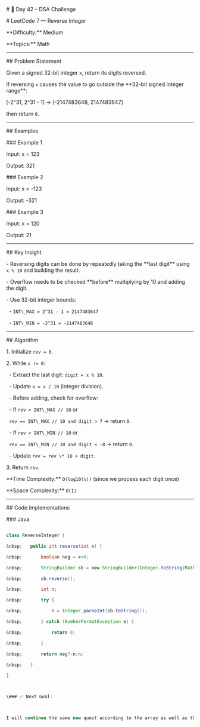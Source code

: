 \# 🚀 Day 42 – DSA Challenge



\# LeetCode 7 — Reverse Integer



\*\*Difficulty:\*\* Medium  

\*\*Topics:\*\* Math



---



\## Problem Statement



Given a signed 32-bit integer `x`, return its digits reversed.  

If reversing `x` causes the value to go outside the \*\*32-bit signed integer range\*\*:



\[-2^31, 2^31 - 1] → \[-2147483648, 2147483647]





then return `0`.



---



\## Examples



\### Example 1



Input: x = 123

Output: 321



\### Example 2

Input: x = -123

Output: -321





\### Example 3

Input: x = 120

Output: 21





---



\## Key Insight



\- Reversing digits can be done by repeatedly taking the \*\*last digit\*\* using `x % 10` and building the result.

\- Overflow needs to be checked \*\*before\*\* multiplying by 10 and adding the digit.

\- Use 32-bit integer bounds:

&nbsp; - `INT\_MAX = 2^31 - 1 = 2147483647`

&nbsp; - `INT\_MIN = -2^31 = -2147483648`



---



\## Algorithm



1\. Initialize `rev = 0`.

2\. While `x != 0`:

&nbsp;  - Extract the last digit: `digit = x % 10`.

&nbsp;  - Update `x = x / 10` (integer division).

&nbsp;  - Before adding, check for overflow:

&nbsp;    - If `rev > INT\_MAX // 10` or  

&nbsp;      `rev == INT\_MAX // 10 and digit > 7` → return `0`.

&nbsp;    - If `rev < INT\_MIN // 10` or  

&nbsp;      `rev == INT\_MIN // 10 and digit < -8` → return `0`.

&nbsp;  - Update `rev = rev \* 10 + digit`.

3\. Return `rev`.



\*\*Time Complexity:\*\* `O(log10(x))` (since we process each digit once)  

\*\*Space Complexity:\*\* `O(1)`



---



\## Code Implementations



\### Java

```java

class ReverseInteger {

&nbsp;   public int reverse(int x) {

&nbsp;       boolean neg = x<0;

&nbsp;       StringBuilder sb = new StringBuilder(Integer.toString(Math.abs(x)));

&nbsp;       sb.reverse();

&nbsp;       int n;

&nbsp;       try {

&nbsp;           n = Integer.parseInt(sb.toString());

&nbsp;       } catch (NumberFormatException e) {

&nbsp;           return 0; 

&nbsp;       }

&nbsp;       return neg?-n:n;

&nbsp;   }

}



\### ✅ Next Goal:



I will continue the same new quest according to the array as well as the string and Linked list

